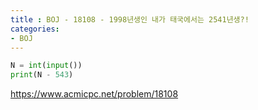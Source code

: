 ```yaml
---
title : BOJ - 18108 - 1998년생인 내가 태국에서는 2541년생?!
categories:
- BOJ
---
```


```python
N = int(input())
print(N - 543)
```

https://www.acmicpc.net/problem/18108

